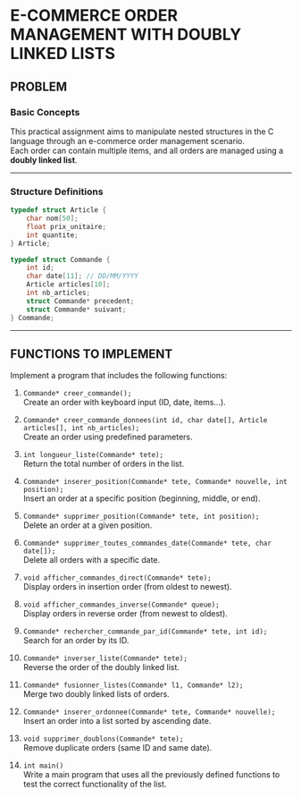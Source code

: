 # E-COMMERCE ORDER MANAGEMENT WITH DOUBLY LINKED LISTS

## PROBLEM

### Basic Concepts  
This practical assignment aims to manipulate nested structures in the C language through an e-commerce order management scenario.  
Each order can contain multiple items, and all orders are managed using a **doubly linked list**.

---

### Structure Definitions

```c
typedef struct Article {
    char nom[50];
    float prix_unitaire;
    int quantite;
} Article;

typedef struct Commande {
    int id;
    char date[11]; // DD/MM/YYYY
    Article articles[10];
    int nb_articles;
    struct Commande* precedent;
    struct Commande* suivant;
} Commande;
```

---

## FUNCTIONS TO IMPLEMENT

Implement a program that includes the following functions:

1. `Commande* creer_commande();`  
   Create an order with keyboard input (ID, date, items...).

2. `Commande* creer_commande_donnees(int id, char date[], Article articles[], int nb_articles);`  
   Create an order using predefined parameters.

3. `int longueur_liste(Commande* tete);`  
   Return the total number of orders in the list.

4. `Commande* inserer_position(Commande* tete, Commande* nouvelle, int position);`  
   Insert an order at a specific position (beginning, middle, or end).

5. `Commande* supprimer_position(Commande* tete, int position);`  
   Delete an order at a given position.

6. `Commande* supprimer_toutes_commandes_date(Commande* tete, char date[]);`  
   Delete all orders with a specific date.

7. `void afficher_commandes_direct(Commande* tete);`  
   Display orders in insertion order (from oldest to newest).

8. `void afficher_commandes_inverse(Commande* queue);`  
   Display orders in reverse order (from newest to oldest).

9. `Commande* rechercher_commande_par_id(Commande* tete, int id);`  
   Search for an order by its ID.

10. `Commande* inverser_liste(Commande* tete);`  
    Reverse the order of the doubly linked list.

11. `Commande* fusionner_listes(Commande* l1, Commande* l2);`  
    Merge two doubly linked lists of orders.

12. `Commande* inserer_ordonnee(Commande* tete, Commande* nouvelle);`  
    Insert an order into a list sorted by ascending date.

13. `void supprimer_doublons(Commande* tete);`  
    Remove duplicate orders (same ID and same date).

14. `int main()`  
    Write a main program that uses all the previously defined functions to test the correct functionality of the list.

